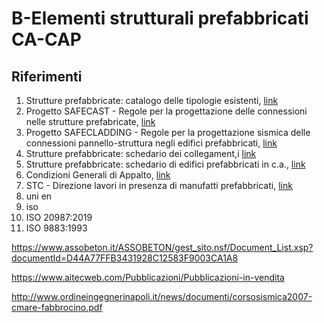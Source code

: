 # B-Elementi strutturali prefabbricati CA-CAP
## Riferimenti
 1. Strutture prefabbricate: catalogo delle tipologie esistenti, [link](https://www.assobeton.it/ASSOBETON/gest_sito.nsf/Allegato.xsp?documentId=279B51BDFD660EDCC12584C00052C25F)
 1. Progetto SAFECAST - Regole per la progettazione delle connessioni nelle strutture prefabricate, [link]()
 1. Progetto SAFECLADDING - Regole per la progettazione sismica delle connessioni pannello-struttura negli edifici prefabbricati, [link]()
 1. Strutture prefabbricate: schedario dei collegament,i [link]()
 1. Strutture prefabbricate: schedario di edifici prefabbricati in c.a., [link]()
 1. Condizioni Generali di Appalto, [link]()
 1. STC - Direzione lavori in presenza di manufatti prefabbricati, [link]()
 1. uni en
 2. iso
 3. ISO 20987:2019
 4. ISO 9883:1993





https://www.assobeton.it/ASSOBETON/gest_sito.nsf/Document_List.xsp?documentId=D44A77FFB3431928C12583F9003CA1A8

https://www.aitecweb.com/Pubblicazioni/Pubblicazioni-in-vendita

http://www.ordineingegnerinapoli.it/news/documenti/corsosismica2007-cmare-fabbrocino.pdf
